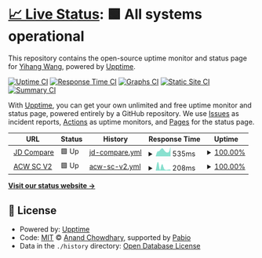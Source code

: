 # [📈 Live Status](https://status.authu.online): <!--live status--> **🟩 All systems operational**

This repository contains the open-source uptime monitor and status page for [Yihang Wang](https://overflow.host/), powered by [Upptime](https://github.com/upptime/upptime).

[![Uptime CI](https://github.com/wangyihang/upptime/workflows/Uptime%20CI/badge.svg)](https://github.com/wangyihang/upptime/actions?query=workflow%3A%22Uptime+CI%22)
[![Response Time CI](https://github.com/wangyihang/upptime/workflows/Response%20Time%20CI/badge.svg)](https://github.com/wangyihang/upptime/actions?query=workflow%3A%22Response+Time+CI%22)
[![Graphs CI](https://github.com/wangyihang/upptime/workflows/Graphs%20CI/badge.svg)](https://github.com/wangyihang/upptime/actions?query=workflow%3A%22Graphs+CI%22)
[![Static Site CI](https://github.com/wangyihang/upptime/workflows/Static%20Site%20CI/badge.svg)](https://github.com/wangyihang/upptime/actions?query=workflow%3A%22Static+Site+CI%22)
[![Summary CI](https://github.com/wangyihang/upptime/workflows/Summary%20CI/badge.svg)](https://github.com/wangyihang/upptime/actions?query=workflow%3A%22Summary+CI%22)

With [Upptime](https://upptime.js.org), you can get your own unlimited and free uptime monitor and status page, powered entirely by a GitHub repository. We use [Issues](https://github.com/wangyihang/upptime/issues) as incident reports, [Actions](https://github.com/wangyihang/upptime/actions) as uptime monitors, and [Pages](https://status.authu.online) for the status page.

<!--start: status pages-->
<!-- This summary is generated by Upptime (https://github.com/upptime/upptime) -->
<!-- Do not edit this manually, your changes will be overwritten -->
<!-- prettier-ignore -->
| URL | Status | History | Response Time | Uptime |
| --- | ------ | ------- | ------------- | ------ |
| <img alt="" src="https://icons.duckduckgo.com/ip3/jd-compare.authu.online.ico" height="13"> [JD Compare](https://jd-compare.authu.online/api/v1/health) | 🟩 Up | [jd-compare.yml](https://github.com/WangYihang/upptime/commits/HEAD/history/jd-compare.yml) | <details><summary><img alt="Response time graph" src="./graphs/jd-compare/response-time-week.png" height="20"> 535ms</summary><br><a href="https://status.authu.online/history/jd-compare"><img alt="Response time 2200" src="https://img.shields.io/endpoint?url=https%3A%2F%2Fraw.githubusercontent.com%2FWangYihang%2Fupptime%2FHEAD%2Fapi%2Fjd-compare%2Fresponse-time.json"></a><br><a href="https://status.authu.online/history/jd-compare"><img alt="24-hour response time 469" src="https://img.shields.io/endpoint?url=https%3A%2F%2Fraw.githubusercontent.com%2FWangYihang%2Fupptime%2FHEAD%2Fapi%2Fjd-compare%2Fresponse-time-day.json"></a><br><a href="https://status.authu.online/history/jd-compare"><img alt="7-day response time 535" src="https://img.shields.io/endpoint?url=https%3A%2F%2Fraw.githubusercontent.com%2FWangYihang%2Fupptime%2FHEAD%2Fapi%2Fjd-compare%2Fresponse-time-week.json"></a><br><a href="https://status.authu.online/history/jd-compare"><img alt="30-day response time 3396" src="https://img.shields.io/endpoint?url=https%3A%2F%2Fraw.githubusercontent.com%2FWangYihang%2Fupptime%2FHEAD%2Fapi%2Fjd-compare%2Fresponse-time-month.json"></a><br><a href="https://status.authu.online/history/jd-compare"><img alt="1-year response time 2200" src="https://img.shields.io/endpoint?url=https%3A%2F%2Fraw.githubusercontent.com%2FWangYihang%2Fupptime%2FHEAD%2Fapi%2Fjd-compare%2Fresponse-time-year.json"></a></details> | <details><summary><a href="https://status.authu.online/history/jd-compare">100.00%</a></summary><a href="https://status.authu.online/history/jd-compare"><img alt="All-time uptime 81.08%" src="https://img.shields.io/endpoint?url=https%3A%2F%2Fraw.githubusercontent.com%2FWangYihang%2Fupptime%2FHEAD%2Fapi%2Fjd-compare%2Fuptime.json"></a><br><a href="https://status.authu.online/history/jd-compare"><img alt="24-hour uptime 100.00%" src="https://img.shields.io/endpoint?url=https%3A%2F%2Fraw.githubusercontent.com%2FWangYihang%2Fupptime%2FHEAD%2Fapi%2Fjd-compare%2Fuptime-day.json"></a><br><a href="https://status.authu.online/history/jd-compare"><img alt="7-day uptime 100.00%" src="https://img.shields.io/endpoint?url=https%3A%2F%2Fraw.githubusercontent.com%2FWangYihang%2Fupptime%2FHEAD%2Fapi%2Fjd-compare%2Fuptime-week.json"></a><br><a href="https://status.authu.online/history/jd-compare"><img alt="30-day uptime 81.90%" src="https://img.shields.io/endpoint?url=https%3A%2F%2Fraw.githubusercontent.com%2FWangYihang%2Fupptime%2FHEAD%2Fapi%2Fjd-compare%2Fuptime-month.json"></a><br><a href="https://status.authu.online/history/jd-compare"><img alt="1-year uptime 81.08%" src="https://img.shields.io/endpoint?url=https%3A%2F%2Fraw.githubusercontent.com%2FWangYihang%2Fupptime%2FHEAD%2Fapi%2Fjd-compare%2Fuptime-year.json"></a></details>
| <img alt="" src="https://icons.duckduckgo.com/ip3/acw-sc-v2.vercel.app.ico" height="13"> [ACW SC V2](https://acw-sc-v2.vercel.app/) | 🟩 Up | [acw-sc-v2.yml](https://github.com/WangYihang/upptime/commits/HEAD/history/acw-sc-v2.yml) | <details><summary><img alt="Response time graph" src="./graphs/acw-sc-v2/response-time-week.png" height="20"> 208ms</summary><br><a href="https://status.authu.online/history/acw-sc-v2"><img alt="Response time 151" src="https://img.shields.io/endpoint?url=https%3A%2F%2Fraw.githubusercontent.com%2FWangYihang%2Fupptime%2FHEAD%2Fapi%2Facw-sc-v2%2Fresponse-time.json"></a><br><a href="https://status.authu.online/history/acw-sc-v2"><img alt="24-hour response time 198" src="https://img.shields.io/endpoint?url=https%3A%2F%2Fraw.githubusercontent.com%2FWangYihang%2Fupptime%2FHEAD%2Fapi%2Facw-sc-v2%2Fresponse-time-day.json"></a><br><a href="https://status.authu.online/history/acw-sc-v2"><img alt="7-day response time 208" src="https://img.shields.io/endpoint?url=https%3A%2F%2Fraw.githubusercontent.com%2FWangYihang%2Fupptime%2FHEAD%2Fapi%2Facw-sc-v2%2Fresponse-time-week.json"></a><br><a href="https://status.authu.online/history/acw-sc-v2"><img alt="30-day response time 197" src="https://img.shields.io/endpoint?url=https%3A%2F%2Fraw.githubusercontent.com%2FWangYihang%2Fupptime%2FHEAD%2Fapi%2Facw-sc-v2%2Fresponse-time-month.json"></a><br><a href="https://status.authu.online/history/acw-sc-v2"><img alt="1-year response time 151" src="https://img.shields.io/endpoint?url=https%3A%2F%2Fraw.githubusercontent.com%2FWangYihang%2Fupptime%2FHEAD%2Fapi%2Facw-sc-v2%2Fresponse-time-year.json"></a></details> | <details><summary><a href="https://status.authu.online/history/acw-sc-v2">100.00%</a></summary><a href="https://status.authu.online/history/acw-sc-v2"><img alt="All-time uptime 100.00%" src="https://img.shields.io/endpoint?url=https%3A%2F%2Fraw.githubusercontent.com%2FWangYihang%2Fupptime%2FHEAD%2Fapi%2Facw-sc-v2%2Fuptime.json"></a><br><a href="https://status.authu.online/history/acw-sc-v2"><img alt="24-hour uptime 100.00%" src="https://img.shields.io/endpoint?url=https%3A%2F%2Fraw.githubusercontent.com%2FWangYihang%2Fupptime%2FHEAD%2Fapi%2Facw-sc-v2%2Fuptime-day.json"></a><br><a href="https://status.authu.online/history/acw-sc-v2"><img alt="7-day uptime 100.00%" src="https://img.shields.io/endpoint?url=https%3A%2F%2Fraw.githubusercontent.com%2FWangYihang%2Fupptime%2FHEAD%2Fapi%2Facw-sc-v2%2Fuptime-week.json"></a><br><a href="https://status.authu.online/history/acw-sc-v2"><img alt="30-day uptime 100.00%" src="https://img.shields.io/endpoint?url=https%3A%2F%2Fraw.githubusercontent.com%2FWangYihang%2Fupptime%2FHEAD%2Fapi%2Facw-sc-v2%2Fuptime-month.json"></a><br><a href="https://status.authu.online/history/acw-sc-v2"><img alt="1-year uptime 100.00%" src="https://img.shields.io/endpoint?url=https%3A%2F%2Fraw.githubusercontent.com%2FWangYihang%2Fupptime%2FHEAD%2Fapi%2Facw-sc-v2%2Fuptime-year.json"></a></details>

<!--end: status pages-->

[**Visit our status website →**](https://status.authu.online)

## 📄 License

- Powered by: [Upptime](https://github.com/upptime/upptime)
- Code: [MIT](./LICENSE) © [Anand Chowdhary](https://anandchowdhary.com), supported by [Pabio](https://pabio.com)
- Data in the `./history` directory: [Open Database License](https://opendatacommons.org/licenses/odbl/1-0/)
